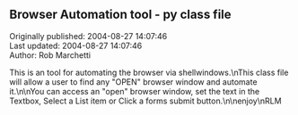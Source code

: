 ## Browser Automation tool - py class file  
Originally published: 2004-08-27 14:07:46  
Last updated: 2004-08-27 14:07:46  
Author: Rob Marchetti  
  
This is an tool for automating the browser via shellwindows.\nThis class file will allow a user to find any "OPEN" browser window and automate it.\n\nYou can access an "open" browser window, set the text in the Textbox, Select a List item or Click a forms submit button.\n\nenjoy\nRLM
